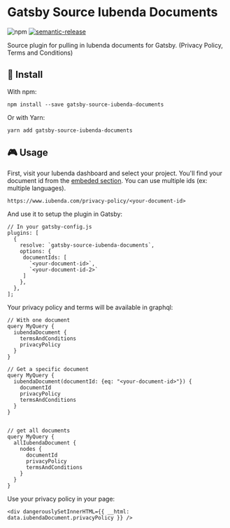 # Gatsby Source Iubenda Documents

![npm](https://img.shields.io/npm/v/gatsby-source-iubenda-documents)
[![semantic-release](https://img.shields.io/badge/%20%20%F0%9F%93%A6%F0%9F%9A%80-semantic--release-e10079.svg)](https://github.com/semantic-release/semantic-release)

Source plugin for pulling in Iubenda documents for Gatsby. (Privacy Policy, Terms and Conditions)

## 🚀 Install

With npm:

```
npm install --save gatsby-source-iubenda-documents
```

Or with Yarn:

```
yarn add gatsby-source-iubenda-documents
```

## 🎮 Usage

First, visit your Iubenda dashboard and select your project. You'll find your document id from the [embeded section](https://www.iubenda.com/en/help/78-privacy-policy-direct-text-embedding-api). You can use multiple ids (ex: multiple languages).

```
https://www.iubenda.com/privacy-policy/<your-document-id>
```

And use it to setup the plugin in Gatsby:

```
// In your gatsby-config.js
plugins: [
  {
    resolve: `gatsby-source-iubenda-documents`,
    options: {
     documentIds: [
       `<your-document-id>`,
       `<your-document-id-2>`
     ]
    },
  },
];
```

Your privacy policy and terms will be available in graphql:

```
// With one document
query MyQuery {
  iubendaDocument {
    termsAndConditions
    privacyPolicy
  }
}

// Get a specific document
query MyQuery {
  iubendaDocument(documentId: {eq: "<your-document-id>"}) {
    documentId
    privacyPolicy
    termsAndConditions
  }
}


// get all documents
query MyQuery {
  allIubendaDocument {
    nodes {
      documentId
      privacyPolicy
      termsAndConditions
    }
  }
}
```

Use your privacy policy in your page:

```
<div dangerouslySetInnerHTML={{ __html: data.iubendaDocument.privacyPolicy }} />
```
